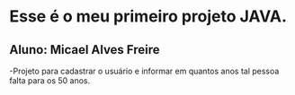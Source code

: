 # Esse é o meu primeiro projeto JAVA.
## Aluno: Micael Alves Freire

-Projeto para cadastrar o usuário e informar em quantos anos tal pessoa falta para os 50 anos.
